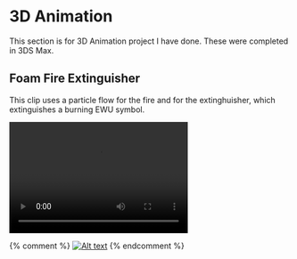 # 3D Animation

This section is for 3D Animation project I have done. These were completed in 3DS Max.

## Foam Fire Extinguisher
This clip uses a particle flow for the fire and for the extinghuisher, which extinguishes a burning EWU symbol.

<video src="Foam Hose Animation.mp4" width="320" height="200" controls preload></video>

{% comment %} [![Alt text](https://img.youtube.com/vi/lbSf7Olc0Tc/0.jpg)](https://www.youtube.com/watch?v=lbSf7Olc0Tc) {% endcomment %}

